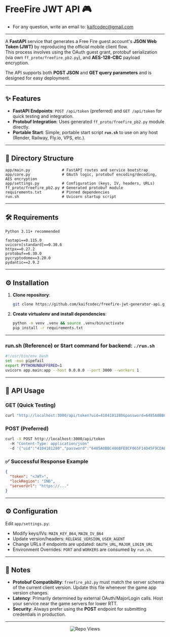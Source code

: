 # FreeFire JWT API 🎮

* For any question, write an email to: kaifcodec@gmail.com
---
A **FastAPI** service that generates a Free Fire guest account's **JSON Web Token (JWT)** by reproducing the official mobile client flow.  
This process involves using the OAuth guest grant, protobuf serialization (via own `ff_proto/freefire_pb2.py`), and **AES-128-CBC** payload encryption.

The API supports both **POST JSON** and **GET query parameters** and is designed for easy deployment.

---

## ✨ Features
* **FastAPI Endpoints**: `POST /api/token` (preferred) and `GET /api/token` for quick testing and integration.  
* **Protobuf Integration**: Uses generated `ff_proto/freefire_pb2.py` module directly.  
* **Portable Start**: Simple, portable start script **`run.sh`** to use on any host (Render, Railway, Fly.io, VPS, etc.).

---

## 📁 Directory Structure
```text
app/main.py              # FastAPI routes and service bootstrap
app/core.py              # OAuth logic, protobuf encoding/decoding, AES encryption
app/settings.py          # Configuration (keys, IV, headers, URLs)
ff_proto/freefire_pb2.py # Generated protobuf module
requirements.txt         # Pinned dependencies
run.sh                   # Uvicorn startup script
```

---

## 🛠️ Requirements
```text
Python 3.11+ recommended

fastapi==0.115.0
uvicorn[standard]==0.30.6
httpx==0.27.2
protobuf==6.30.0
pycryptodome==3.20.0
pydantic==2.9.2
```
---

## ⚙️ Installation
1. **Clone repository**:
   ```bash
   git clone https://github.com/kaifcodec/freefire-jwt-generator-api.git && cd freefire-jwt-generator-api
   ```
2. **Create virtualenv and install dependencies**:
   ```bash
   python -m venv .venv && source .venv/bin/activate
   pip install -r requirements.txt
   ```
---

### run.sh (Reference) or Start command for backend: `./run.sh`
```bash
#!/usr/bin/env bash
set -euo pipefail
export PYTHONUNBUFFERED=1
uvicorn app.main:app --host 0.0.0.0 --port 3000 --workers 1
```

---

## 🚀 API Usage

### GET (Quick Testing)
```bash
curl "http://localhost:3000/api/token?uid=4104181280&password=6485A0BBC486BFE8CF065F14D45F9CDAB5BE5D7F2A5998A6A7CABB295BA5F31A"
```

### POST (Preferred)
```bash
curl -X POST http://localhost:3000/api/token 
  -H "Content-Type: application/json" 
  -d '{"uid":"4104181280","password":"6485A0BBC486BFE8CF065F14D45F9CDAB5BE5D7F2A5998A6A7CABB295BA5F31A"}'
  ```

### ✅ Successful Response Example
```json
{
  "token": "<JWT>",
  "lockRegion": "IND",
  "serverUrl": "https://..."
}
```

---

## ⚙️ Configuration
Edit `app/settings.py`:
* Modify keys/IVs: `MAIN_KEY_B64`, `MAIN_IV_B64`  
* Update version/headers: `RELEASE_VERSION`, `USER_AGENT`  
* Change URLs if endpoints are updated: `OAUTH_URL`, `MAJOR_LOGIN_URL`  
* Environment Overrides: `PORT` and `WORKERS` are consumed by `run.sh`.

---

## 📝 Notes
* **Protobuf Compatibility**: `freefire_pb2.py` must match the server schema of the current client version. Update this file whenever the game app version changes.  
* **Latency**: Primarily determined by external OAuth/MajorLogin calls. Host your service near the game servers for lower RTT.  
* **Security**: Always prefer using the **POST** endpoint for submitting credentials in production.

---

<p align="center">
  <img src="https://visitor-badge.laobi.icu/badge?page_id=kaifcodec.freefire-jwt-generator-api&style=for-the-badge&color=0078ff" alt="Repo Views">
</p>
